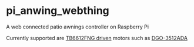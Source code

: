 # pi_anwing_webthing
A web connected patio awnings controller on Raspberry Pi

Currently supported are [TB6612FNG driven](https://www.pololu.com/product/713) motors such 
as [DGO-3512ADA](https://www.ebay.co.uk/itm/Gear-Motor-Direct-Current-6-12V-Electric-With-Removable-Crank-DGO-3512ADA-/183375290396)


